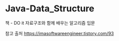# Java-Data_Structure

책 - DO it 자료구조와 함께 배우는 알고리즘 입문 

참고 출처
https://imasoftwareengineer.tistory.com/93
